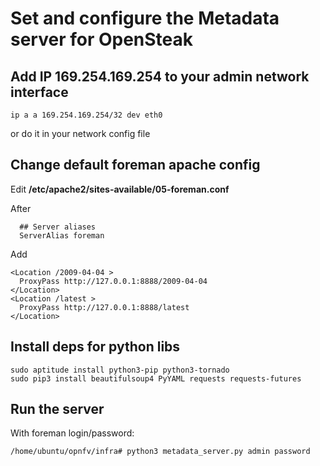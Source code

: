 # Set and configure the Metadata server for OpenSteak

## Add IP 169.254.169.254 to your admin network interface

```ip a a 169.254.169.254/32 dev eth0```

or do it in your network config file

## Change default foreman apache config

Edit __/etc/apache2/sites-available/05-foreman.conf__

After

```
  ## Server aliases
  ServerAlias foreman
```

Add

```
<Location /2009-04-04 >
  ProxyPass http://127.0.0.1:8888/2009-04-04
</Location>
<Location /latest >
  ProxyPass http://127.0.0.1:8888/latest
</Location>

```

## Install deps for python libs

```
sudo aptitude install python3-pip python3-tornado
sudo pip3 install beautifulsoup4 PyYAML requests requests-futures
```

## Run the server

With foreman login/password:

```/home/ubuntu/opnfv/infra# python3 metadata_server.py admin password```
